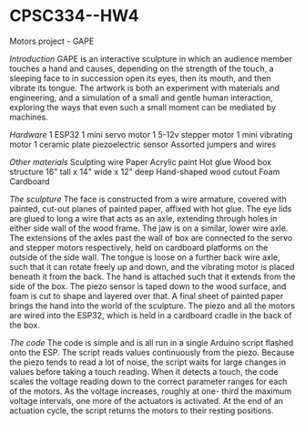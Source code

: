 # CPSC334--HW4
Motors project - GAPE


*Introduction*
GAPE is an interactive sculpture in which an audience member touches a hand and causes,
depending on the strength of the touch, a sleeping face to in succession open its eyes,
then its mouth, and then vibrate its tongue. The artwork is both an experiment with
materials and engineering, and a simulation of a small and gentle human interaction,
exploring the ways that even such a small moment can be mediated by machines.

*Hardware*
1 ESP32
1 mini servo motor
1 5-12v stepper motor
1 mini vibrating motor
1 ceramic plate piezoelectric sensor
Assorted jumpers and wires

*Other materials*
Sculpting wire
Paper
Acrylic paint
Hot glue
Wood box structure 16" tall x 14" wide x 12" deep
Hand-shaped wood cutout
Foam
Cardboard

*The sculpture*
The face is constructed from a wire armature, covered with painted, cut-out planes
of painted paper, affixed with hot glue. The eye lids are glued to long a wire that
acts as an axle, extending through holes in either side wall of the wood frame. The
jaw is on a similar, lower wire axle. The extensions of the axles past the wall of
box are connected to the servo and stepper motors respectively, held on cardboard
platforms on the outside of the side wall. The tongue is loose on a further back wire
axle, such that it can rotate freely up and down, and the vibrating motor is placed
beneath it from the back.
The hand is attached such that it extends from the side of the box. The piezo sensor is
taped down to the wood surface, and foam is cut to shape and layered over that. A final
sheet of painted paper brings the hand into the world of the sculpture.
The piezo and all the motors are wired into the ESP32, which is held in a cardboard
cradle in the back of the box.

*The code*
The code is simple and is all run in a single Arduino script flashed onto the ESP.
The script reads values continuously from the piezo. Because the piezo tends to read
a lot of noise, the script waits for large changes in values before taking a touch
reading. 
When it detects a touch, the code scales the voltage reading down to the correct
parameter ranges for each of the motors. As the voltage increases, roughly at one-
third the maximum voltage intervals, one more of the actuators is activated.
At the end of an actuation cycle, the script returns the motors to their resting
positions.
